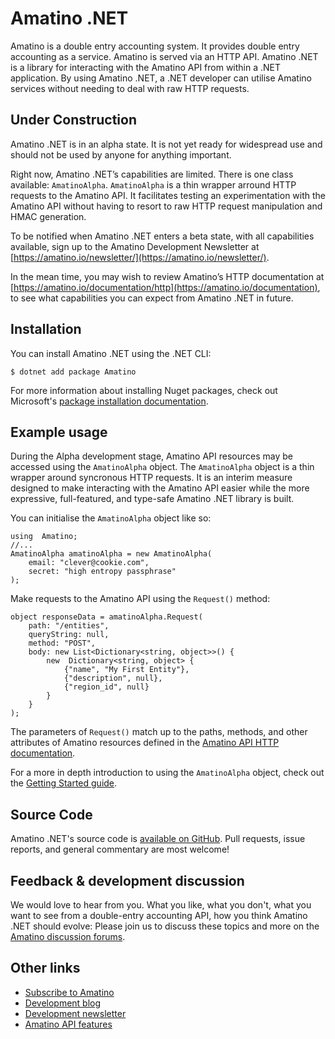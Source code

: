 # Amatino .NET

Amatino is a double entry accounting system. It provides double entry accounting as a service. Amatino is served via an HTTP API. Amatino .NET is a library for interacting with the Amatino API from within a .NET application. By using Amatino .NET, a .NET developer can utilise Amatino services without needing to deal with raw HTTP requests.

## Under Construction

Amatino .NET is in an alpha state. It is not yet ready for widespread use and should not be used by anyone for anything important.

Right now, Amatino .NET’s capabilities are limited. There is one class available: `AmatinoAlpha`. `AmatinoAlpha` is a thin wrapper arround HTTP requests to the Amatino API. It facilitates testing an experimentation with the Amatino API without having to resort to raw HTTP request manipulation and HMAC generation.

To be notified when Amatino .NET enters a beta state, with all capabilities available, sign up to the Amatino Development Newsletter at [https://amatino.io/newsletter/](https://amatino.io/newsletter/).

In the mean time, you may wish to review Amatino’s HTTP documentation at [https://amatino.io/documentation/http](https://amatino.io/documentation), to see what capabilities you can expect from Amatino .NET in future.

## Installation

You can install Amatino .NET using the .NET CLI:

````
$ dotnet add package Amatino
````

For more information about installing Nuget packages, check out Microsoft's [package installation documentation](https://docs.microsoft.com/en-us/nuget/consume-packages/ways-to-install-a-package).

## Example usage

During the Alpha development stage, Amatino API resources may be accessed using the `AmatinoAlpha` object. The `AmatinoAlpha` object is a thin wrapper around syncronous HTTP requests. It is an interim measure designed to make interacting with the Amatino API easier while the more expressive, full-featured, and type-safe Amatino .NET library is built.

You can initialise the `AmatinoAlpha` object like so:

````
using  Amatino;
//...
AmatinoAlpha amatinoAlpha = new AmatinoAlpha(  
	email: "clever@cookie.com",  
	secret: "high entropy passphrase"  
);
````

Make requests to the Amatino API using the `Request()` method:

````
object responseData = amatinoAlpha.Request(
	path: "/entities",  
	queryString: null,  
	method: "POST",  
	body: new List<Dictionary<string, object>>() {
		new  Dictionary<string, object> {
			{"name", "My First Entity"},
			{"description", null},
			{"region_id", null}  
		}
	}
);
````

The parameters of `Request()` match up to the paths, methods, and other attributes of Amatino resources defined in the [Amatino API HTTP documentation]("https://amatino.io/documentation").

For a more in depth introduction to using the `AmatinoAlpha` object, check out the [Getting Started guide]("https://amatino.io/articles/getting-started").

## Source Code

Amatino .NET's source code is [available on GitHub](https://github.com/amatino-code/amatino-dotnet). Pull requests, issue reports, and general commentary are most welcome!

## Feedback & development discussion

We would love to hear from you. What you like, what you don't, what you want to see from a double-entry accounting API, how you think Amatino .NET should evolve: Please join us to discuss these topics and more on the [Amatino discussion forums](https://amatino.io/discussion).

## Other links

 - [Subscribe to Amatino](https://amatino.io/subscribe)
 - [Development blog](https://amatino.io/blog)
 - [Development newsletter](https://amatino.io/newsletter)
 - [Amatino API features](https://amatino.io/features)
